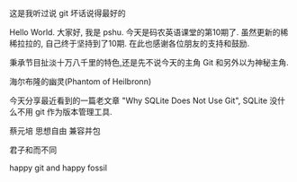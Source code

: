 这是我听过说 git 坏话说得最好的


Hello World. 大家好, 我是 pshu. 今天是码农英语课堂的第10期了.
虽然更新的稀稀拉拉的, 自己终于坚持到了10期. 在此也感谢各位朋友的支持和鼓励.


秉承节目扯淡十万八千里的特色,还是先不说今天的主角 Git 和另外以为神秘主角.


海尔布隆的幽灵(Phantom of Heilbronn)



今天分享最近看到的一篇老文章 "Why SQLite Does Not Use Git", SQLite 没什么不用 git 作为版本管理工具.



蔡元培
思想自由 兼容并包


君子和而不同


happy git and happy fossil